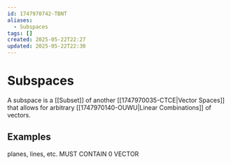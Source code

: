 ```yaml
---
id: 1747970742-TBNT
aliases:
  - Subspaces
tags: []
created: 2025-05-22T22:27
updated: 2025-05-22T22:30
---
```


# Subspaces
A subspace is a [[Subset]] of another [[1747970035-CTCE|Vector Spaces]] that allows for arbitrary [[1747970140-OUWU|Linear Combinations]] of vectors.
## Examples
planes, lines, etc. MUST CONTAIN 0 VECTOR
